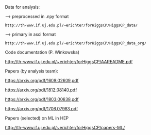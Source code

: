 Data for analysis:

--> preprocessed in .npy format

    http://th-www.if.uj.edu.pl/~erichter/forHiggsCP/HiggsCP_data/

--> primary in asci format

    http://th-www.if.uj.edu.pl/~erichter/forHiggsCP/HiggsCP_data_org/

Code documentation (P. Winkowska)

http://th-www.if.uj.edu.pl/~erichter/forHiggsCP/AAREADME.pdf

Papers  (by analysis team):

https://arxiv.org/pdf/1608.02609.pdf

https://arxiv.org/pdf/1812.08140.pdf

https://arxiv.org/pdf/1803.00838.pdf

https://arxiv.org/pdf/1706.07983.pdf

Papers (selected) on ML in HEP

http://th-www.if.uj.edu.pl/~erichter/forHiggsCP/papers-ML/
